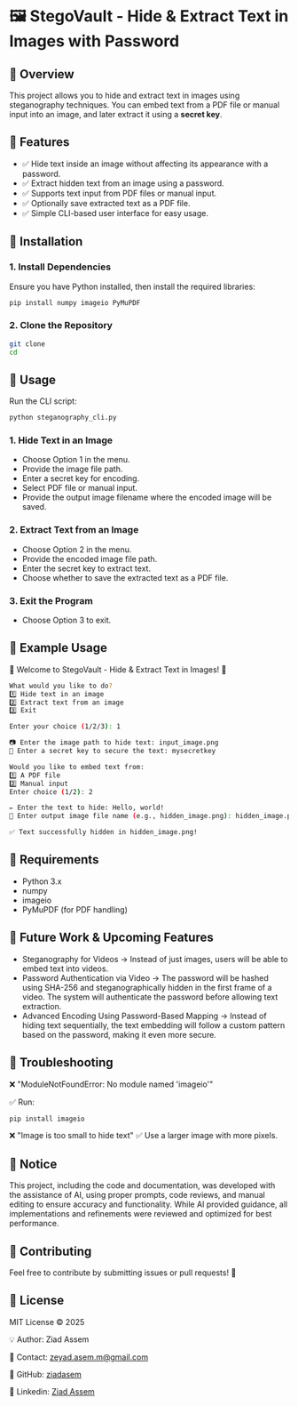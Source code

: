 # 🖼️ StegoVault - Hide & Extract Text in Images with Password

## 🔹 Overview
This project allows you to hide and extract text in images using steganography techniques. You can embed text from a PDF file or manual input into an image, and later extract it using a **secret key**.

## 🔹 Features

* ✅ Hide text inside an image without affecting its appearance with a password.
* ✅ Extract hidden text from an image using a password.
* ✅ Supports text input from PDF files or manual input.
* ✅ Optionally save extracted text as a PDF file.
* ✅ Simple CLI-based user interface for easy usage.

## 🔹 Installation

### 1. Install Dependencies

Ensure you have Python installed, then install the required libraries:

```bash
pip install numpy imageio PyMuPDF
```
### 2. Clone the Repository

```bash
git clone 
cd 
```

## 🔹 Usage

Run the CLI script:

```bash
python steganography_cli.py
```

### 1. Hide Text in an Image

* Choose Option 1 in the menu.
* Provide the image file path.
* Enter a secret key for encoding.
* Select PDF file or manual input.
* Provide the output image filename where the encoded image will be saved.

### 2. Extract Text from an Image

* Choose Option 2 in the menu.
* Provide the encoded image file path.
* Enter the secret key to extract text.
* Choose whether to save the extracted text as a PDF file.

### 3. Exit the Program

* Choose Option 3 to exit.

## 🔹 Example Usage

🔹 Welcome to StegoVault - Hide & Extract Text in Images! 🔹

```bash
What would you like to do?
1️⃣ Hide text in an image
2️⃣ Extract text from an image
3️⃣ Exit

Enter your choice (1/2/3): 1

📷 Enter the image path to hide text: input_image.png
🔑 Enter a secret key to secure the text: mysecretkey

Would you like to embed text from:
1️⃣ A PDF file
2️⃣ Manual input
Enter choice (1/2): 2

✏️ Enter the text to hide: Hello, world!
💾 Enter output image file name (e.g., hidden_image.png): hidden_image.png

✅ Text successfully hidden in hidden_image.png!
```

## 🔹 Requirements

* Python 3.x
* numpy
* imageio
* PyMuPDF (for PDF handling)

## 🔹 Future Work & Upcoming Features 
* Steganography for Videos → Instead of just images, users will be able to embed text into videos.
* Password Authentication via Video → The password will be hashed using SHA-256 and steganographically hidden in the first frame of a video. The system will authenticate the password before allowing text extraction.
* Advanced Encoding Using Password-Based Mapping → Instead of hiding text sequentially, the text embedding will follow a custom pattern based on the password, making it even more secure.

## 🔹 Troubleshooting
❌ "ModuleNotFoundError: No module named 'imageio'"

✅ Run:

```bash
pip install imageio
```

❌ "Image is too small to hide text"
✅ Use a larger image with more pixels.

## 🔹 Notice 
This project, including the code and documentation, was developed with the assistance of AI, using proper prompts, code reviews, and manual editing to ensure accuracy and functionality. While AI provided guidance, all implementations and refinements were reviewed and optimized for best performance.

## 🔹 Contributing

Feel free to contribute by submitting issues or pull requests! 🚀

## 🔹 License

MIT License © 2025

💡 Author: Ziad Assem

📧 Contact: zeyad.asem.m@gmail.com

🔗 GitHub: [ziadasem](https://github.com/ziadasem)

💼 Linkedin: [Ziad Assem](https://www.linkedin.com/in/ziad-assem/)